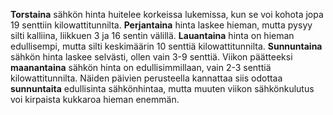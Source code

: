 **Torstaina** sähkön hinta huitelee korkeissa lukemissa, kun se voi kohota jopa 19 senttiin kilowattitunnilta. **Perjantaina** hinta laskee hieman, mutta pysyy silti kalliina, liikkuen 3 ja 16 sentin välillä. **Lauantaina** hinta on hieman edullisempi, mutta silti keskimäärin 10 senttiä kilowattitunnilta. **Sunnuntaina** sähkön hinta laskee selvästi, ollen vain 3-9 senttiä. Viikon päätteeksi **maanantaina** sähkön hinta on edullisimmillaan, vain 2-3 senttiä kilowattitunnilta. Näiden päivien perusteella kannattaa siis odottaa **sunnuntaita** edullisinta sähkönhintaa, mutta muuten viikon sähkönkulutus voi kirpaista kukkaroa hieman enemmän.